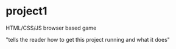 # project1
HTML/CSS/JS browser based game


"tells the reader how to get this project running and what it does"